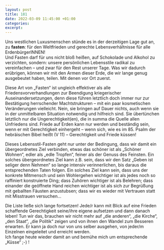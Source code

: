 ```yaml
---
layout: post
title: 181
date: 2022-03-09 11:45:00 +01:00
categories: 
excerpt: 
---
```


Uns westlichen Luxusmenschen stünde es in der derzeitigen Lage gut an, zu **fasten**: für den Weltfrieden und gerechte Lebensverhältnisse für alle ErdenbürgerINNEN!\
Und Fasten darf für uns nicht bloß heißen, auf Schokolade und Alkohol zu verzichten, sondern: unsere persönlichen Lebensstile radikal zu vereinfachen – und zwar für den Rest unserer Tage. Was wir dadurch erübrigen, können wir mit den Armen dieser Erde, die wir lange genug ausgebeutet haben, teilen. Mit denen vor Ort zuerst.

Diese Art von „Fasten“ ist ungleich effektiver als alle Friedensvorverhandlungen zur Beendigung kriegerischer Auseinandersetzungen, denn diese führen letztlich doch immer nur zur Bestätigung herrschender Machtstrukturen – mit ein paar kosmetischen Veränderungen vielleicht. Nein, sie bringen auf Dauer nichts, auch wenn sie in der unmittelbaren Situation notwendig und hilfreich sind. Sie übertünchen letztlich nur die Ungerechtigkeit(en), die in summa die Quelle allen Unfriedens sind. Friede auf Erden kann nur werden und beständig sein, wenn er mit Gerechtigkeit einhergeht – wenn sich, wie es im 85. Psalm der hebräischen Bibel heißt (V 11) – Gerechtigkeit und Friede küssen!

Dieses Lebensstil-Fasten geht nur unter der Bedingung, dass wir damit ein übergeordnetes Ziel verbinden, etwas das schöner ist als „Schöner Wohnen“, edler als „edle Tropfen“, feiner als der Genuss des Feinsten. Ein solches übergeordnetes Ziel kann z.B. sein, dass wir den Satz „Geben ist seliger denn Nehmen“ so lange intensiv verinnerlichen, bis daraus die entsprechenden Taten folgen. Ein solches Ziel kann sein, dass uns der konkrete Mitmensch und sein Wohlergehen wichtiger ist als jedes noch so raffiniert konstruierte Ding; dass Zuhören wichtiger ist als Belehren; dass einander die geöffnete Hand reichen wichtiger ist als sich zur Begrüßung mit geballten Fäusten anzustubsen; dass wir es wieder mit Vertrauen statt mit Misstrauen versuchen…

Die Liste ließe sich lange fortsetzen! Jede/r kann mit Blick auf eine Frieden schaffende  Gerechtigkeit seine/ihre eigene aufsetzen und dann danach leben! Tun wir das, brauchen wir nicht mehr auf „die anderen“, „die Kirche“, „den Staat“, „die Politik“ zeigen und von ihnen den Wandel zum Besseren erwarten. Er kann ja doch nur von uns selber ausgehen, von jeder/m Einzelnen eingeleitet und erreicht werden.\
Ich fange heute wieder damit an und bemühe mich um entsprechende „Küsse“ ;-) !

